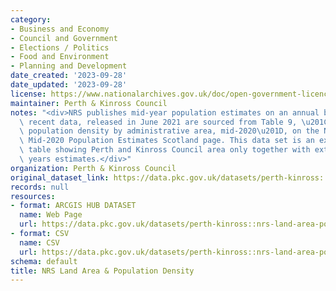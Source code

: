 ```yaml
---
category:
- Business and Economy
- Council and Government
- Elections / Politics
- Food and Environment
- Planning and Development
date_created: '2023-09-28'
date_updated: '2023-09-28'
license: https://www.nationalarchives.gov.uk/doc/open-government-licence/version/3/
maintainer: Perth & Kinross Council
notes: "<div>NRS publishes mid-year population estimates on an annual basis. The most\
  \ recent data, released in June 2021 are sourced from Table 9, \u201CLand area and\
  \ population density by administrative area, mid-2020\u201D, on the NRS website\
  \ Mid-2020 Population Estimates Scotland page. This data set is an extract of that\
  \ table showing Perth and Kinross Council area only together with extracts of previous\
  \ years estimates.</div>"
organization: Perth & Kinross Council
original_dataset_link: https://data.pkc.gov.uk/datasets/perth-kinross::nrs-land-area-population-density
records: null
resources:
- format: ARCGIS HUB DATASET
  name: Web Page
  url: https://data.pkc.gov.uk/datasets/perth-kinross::nrs-land-area-population-density
- format: CSV
  name: CSV
  url: https://data.pkc.gov.uk/datasets/perth-kinross::nrs-land-area-population-density.csv?where=1=1
schema: default
title: NRS Land Area & Population Density
---
```

